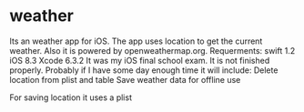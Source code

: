 # weather
Its an weather app for iOS. The app uses location to get the current weather. Also it is powered by openweathermap.org.
Requerments: 
swift 1.2
iOS 8.3 
Xcode 6.3.2
It was my iOS final school exam.
It is not finished properly. Probably if I have some day enough time it will include:
Delete location from plist and table
Save weather data for offline use

For saving location it uses a plist
